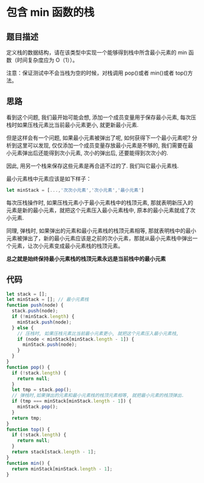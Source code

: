 # 包含 min 函数的栈

## 题目描述

定义栈的数据结构，请在该类型中实现一个能够得到栈中所含最小元素的 min 函数（时间复杂度应为 O（1））。

注意：保证测试中不会当栈为空的时候，对栈调用 pop()或者 min()或者 top()方法。

## 思路

看到这个问题, 我们最开始可能会想, 添加一个成员变量用于保存最小元素, 每次压栈时如果压栈元素比当前最小元素更小, 就更新最小元素.

但是这样会有一个问题, 如果最小元素被弹出了呢, 如何获得下一个最小元素呢? 分析到这里可以发现, 仅仅添加一个成员变量存放最小元素是不够的, 我们需要在最小元素弹出后还能得到次小元素, 次小的弹出后, 还要能得到次次小的.

因此, 用另一个栈来保存这些元素是再合适不过的了. 我们叫它最小元素栈.

最小元素栈中元素应该是如下样子：

```javascript
let minStack = [...,'次次小元素','次小元素','最小元素']
```

每次压栈操作时, 如果压栈元素小于最小元素栈中的栈顶元素, 那就表明新压入的元素是新的最小元素，就把这个元素压入最小元素栈中, 原本的最小元素就成了次小元素.

同理, 弹栈时, 如果弹出的元素和最小元素栈的栈顶元素相等, 那就表明栈中的最小元素被弹出了，新的最小元素应该是之前的次小元素，那就从最小元素栈中弹出一个元素，让次小元素变成最小元素栈的栈顶元素。

**总之就是始终保持最小元素栈的栈顶元素永远是当前栈中的最小元素**

## 代码

```javascript
let stack = [];
let minStack = []; // 最小元素栈
function push(node) {
  stack.push(node);
  if (!minStack.length) {
    minStack.push(node);
  } else {
    // 压栈时, 如果压栈元素比当前最小元素更小, 就把这个元素压入最小元素栈,
    if (node < minStack[minStack.length - 1]) {
      minStack.push(node);
    }
  }
}
function pop() {
  if (!stack.length) {
    return null;
  }
  let tmp = stack.pop();
  // 弹栈时,如果弹出的元素和最小元素栈的栈顶元素相等, 就把最小元素的栈顶弹出.
  if (tmp === minStack[minStack.length - 1]) {
    minStack.pop();
  }
  return tmp;
}
function top() {
  if (!stack.length) {
    return null;
  }
  return stack[stack.length - 1];
}
function min() {
  return minStack[minStack.length - 1];
}
```
